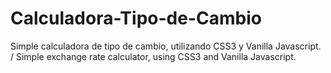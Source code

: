 # Calculadora-Tipo-de-Cambio
Simple calculadora de tipo de cambio, utilizando CSS3 y Vanilla Javascript. / Simple exchange rate calculator, using CSS3 and Vanilla Javascript.
